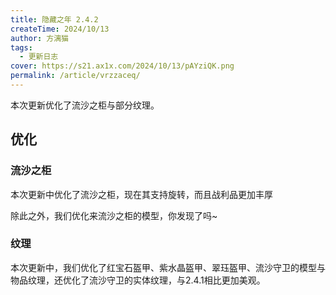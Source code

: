```yaml
---
title: 隐藏之年 2.4.2
createTime: 2024/10/13
author: 方漓猫
tags:
  - 更新日志
cover: https://s21.ax1x.com/2024/10/13/pAYziQK.png
permalink: /article/vrzzaceq/
---
```

本次更新优化了流沙之柜与部分纹理。

<!-- more -->
## 优化
### 流沙之柜
本次更新中优化了流沙之柜，现在其支持旋转，而且战利品更加丰厚

除此之外，我们优化来流沙之柜的模型，你发现了吗~

### 纹理
本次更新中，我们优化了红宝石盔甲、紫水晶盔甲、翠珏盔甲、流沙守卫的模型与物品纹理，还优化了流沙守卫的实体纹理，与2.4.1相比更加美观。
